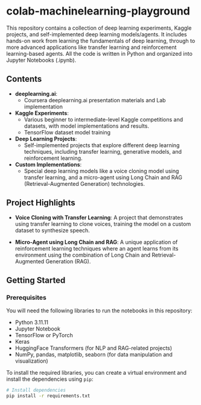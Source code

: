 # colab-machinelearning-playground

This repository contains a collection of deep learning experiments, Kaggle projects, and self-implemented deep learning models/agents. It includes hands-on work from learning the fundamentals of deep learning, through to more advanced applications like transfer learning and reinforcement learning-based agents. All the code is written in Python and organized into Jupyter Notebooks (.ipynb).

## Contents



- **deeplearning.ai**: 
	- Coursera deeplearning.ai presentation materials and Lab implementation
- **Kaggle Experiments**: 
	- Various beginner to intermediate-level Kaggle competitions and datasets, with model implementations and results.  
	- TensorFlow dataset model training
- **Deep Learning Projects**: 
	- Self-implemented projects that explore different deep learning techniques, including transfer learning, generative models, and reinforcement learning.  
- **Custom Implementations**: 
	- Special deep learning models like a voice cloning model using transfer learning, and a micro-agent using Long Chain and RAG (Retrieval-Augmented Generation) technologies.

## Project Highlights

- **Voice Cloning with Transfer Learning**: A project that demonstrates using transfer learning to clone voices, training the model on a custom dataset to synthesize speech.
  
- **Micro-Agent using Long Chain and RAG**: A unique application of reinforcement learning techniques where an agent learns from its environment using the combination of Long Chain and Retrieval-Augmented Generation (RAG).

## Getting Started

### Prerequisites

You will need the following libraries to run the notebooks in this repository:
- Python 3.11.11
- Jupyter Notebook
- TensorFlow or PyTorch
- Keras
- HuggingFace Transformers (for NLP and RAG-related projects)
- NumPy, pandas, matplotlib, seaborn (for data manipulation and visualization)

To install the required libraries, you can create a virtual environment and install the dependencies using `pip`:

```bash
# Install dependencies
pip install -r requirements.txt